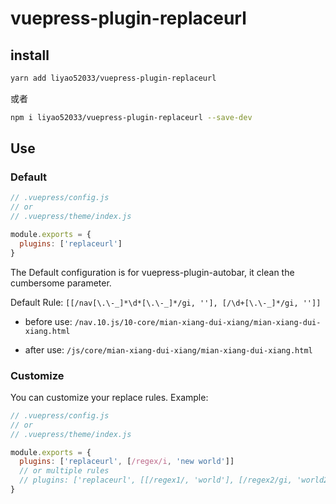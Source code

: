 # vuepress-plugin-replaceurl

## install
```bash
yarn add liyao52033/vuepress-plugin-replaceurl
```

或者

```bash
npm i liyao52033/vuepress-plugin-replaceurl --save-dev
```



## Use

### Default
```js
// .vuepress/config.js
// or
// .vuepress/theme/index.js

module.exports = {
  plugins: ['replaceurl']
}
```

The Default configuration is for vuepress-plugin-autobar, it clean the cumbersome parameter.

Default Rule: `[[/nav[\.\-_]*\d*[\.\-_]*/gi, ''], [/\d+[\.\-_]*/gi, '']]`

* before use:
`/nav.10.js/10-core/mian-xiang-dui-xiang/mian-xiang-dui-xiang.html`

* after use:
`/js/core/mian-xiang-dui-xiang/mian-xiang-dui-xiang.html`

### Customize
You can customize your replace rules. Example:

```js
// .vuepress/config.js
// or
// .vuepress/theme/index.js

module.exports = {
  plugins: ['replaceurl', [/regex/i, 'new world']]
  // or multiple rules
  // plugins: ['replaceurl', [[/regex1/, 'world'], [/regex2/gi, 'world2']]]
}
```

